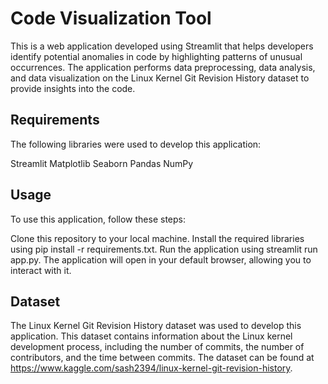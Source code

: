 # Code Visualization Tool
This is a web application developed using Streamlit that helps developers identify potential anomalies in code by highlighting patterns of unusual occurrences. The application performs data preprocessing, data analysis, and data visualization on the Linux Kernel Git Revision History dataset to provide insights into the code.

## Requirements
The following libraries were used to develop this application:

Streamlit
Matplotlib
Seaborn
Pandas
NumPy

## Usage
To use this application, follow these steps:

Clone this repository to your local machine.
Install the required libraries using pip install -r requirements.txt.
Run the application using streamlit run app.py.
The application will open in your default browser, allowing you to interact with it.

## Dataset
The Linux Kernel Git Revision History dataset was used to develop this application. This dataset contains information about the Linux kernel development process, including the number of commits, the number of contributors, and the time between commits. The dataset can be found at https://www.kaggle.com/sash2394/linux-kernel-git-revision-history.
